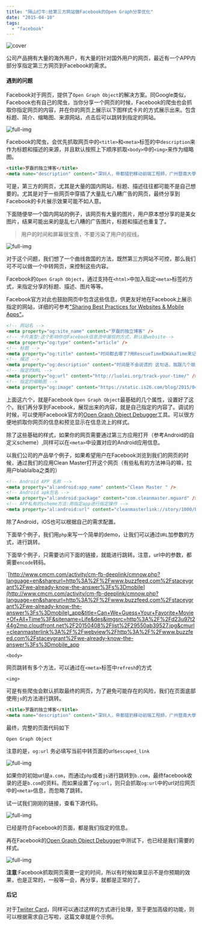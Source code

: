 ```yaml
---
title: "隔山打牛:给第三方网站做Facebook的Open Graph分享优化"
date: "2015-04-10"
tags: 
  - "facebook"
---
```


![cover](https://static.is26.com/blog/2015/04/facebook0.jpg)

公司产品拥有大量的海外用户，有大量的针对国外用户的网页，最近有一个APP内部分享指定第三方网页到Facebook的需求。

#### 遇到的问题

Facebook对于网页，提供了`Open Graph Object`的解决方案。同Google类似，Facebook也有自己的爬虫，当你分享一个网页的时候，Facebook的爬虫也会抓取你指定网页的内容，并在你的网页上展示以下图样式卡片的方式展示出来。包含标题、简介、缩略图、来源网站，点击后可以跳转到指定的网站。

![full-img](https://static.is26.com/blog/2015/04/facebook1.jpg)

Facebook的爬虫，会优先抓取网页中的`<title>`和`<meta>`标签的中`description`来作为标题和描述的来源，并且默认按照上下顺序抓取`<body>`中的`<img>`来作为缩略图。

```html
<title>罗磊的独立博客</title>
<meta name="description" content="深圳人，帝都猎豹移动前端工程師，广州暨南大學，写原创博客八年，长距离跑者。" />
```

可是，第三方的网页，尤其是大量的国内网站，标题、描述往往都可能不是自己想要的。尤其是对于一些网页中穿插了大量乱七八糟广告的网页，最终分享到Facebook的卡片展示效果可能不如人意。

下面随便举一个国内网站的例子，该网页有大量的图片，用户原本想分享的是美女图片，结果可能出来的是乱七八糟的广告图片，标题和描述也重复了。

> 用户的时间和屏幕很宝贵，不要污染了用户的视线。

![full-img](https://static.is26.com/blog/2015/04/facebook2.jpg)

对于这个问题，我们想了一个曲线救国的方法，既然第三方网站不可控，那么我们可不可以做一个中转网页，来控制这些内容。

Facebook的`Open Graph Object`，通过支持在`<html>`中加入指定`<meta>`标签的方式，来指定分享的标题、描述、图片等等。

Facebook官方对此也鼓励网页中包含这些信息，供更友好地在Facebook上展示指定的网站，详细的可参考["Sharing Best Practices for Websites & Mobile Apps"](https://developers.facebook.com/docs/sharing/best-practices)。

```html
<!-- 网站名 -->
<meta property="og:site_name" content="罗磊的独立博客" />
<!-- 卡片类型:这个影响你在Facebook信息流中展现的方式，默认是website-->
<meta property="og:type" content="article" />
<!-- 标题 -->
<meta property="og:title" content="时间都去哪了?用RescueTime和WakaTime来记录你的时间" />
<!-- 描述 -->
<meta property="og:description" content="时间是不会说谎的 这句话，我跟几个朋友都说到过。" />
<!-- 指定的URL -->
<meta property="og:url" content="http://luolei.org/track-your-time/" />
<!-- 指定的缩略图 -->
<meta property="og:image" content="https://static.is26.com/blog/2015/04/track-time.jpg" />
```

上面这六个，就是Facebook `Open Graph Object`最基础的几个属性，设置好了这个。我们再分享到Facebook，展现出来的内容，就是自己指定的内容了。调试的时候，可以使用Facebook官方的[Open Graph Object Debugger](https://developers.facebook.com/tools/debug/og/object/)工具。可以很方便地抓取你网页的信息和预览显示在信息流上的样式。

除了这些基础的样式，如果你的网页需要通过第三方应用打开（参考Android的自定义scheme）,同样可以在`<meta>`中设置对应的Android应用信息。

以我们公司的产品举个例子，如果希望用户在Facebook浏览到我们的网页的时候，通过我们的应用Clean Master打开这个网页（有些私有的方法神马的嘛，拉用户blablalba之类的）

```html
<!-- Android APP 名称 -->
<meta property="al:android:app_name" content="Clean Master " />
<!-- Android apk包名 -->
<meta property="al:android:package" content="com.cleanmaster.mguard" />
<!-- APP私有的scheme方法:用指定app进行指定操作 -->
<meta property="al:android:url" content="cleanmasterlink://story/1000/balblabla" />
```

除了Android，iOS也可以根据自己的需求配置。

下面举个例子，我们用`php`来写一个简单的demo，让我们可以通过`URL`加参数的方式，进行跳转。

下面举个例子，只需要访问下面的链接，就能进行跳转。注意，url中的参数，都需要`encode`转码。

\`[http://www.cmcm.com/activity/cm-fb-deeplink/cmnow.php?language=en&shareurl=http%3A%2F%2Fwww.buzzfeed.com%2Fstaceygrant%2Fwe-already-know-the-answer%3Fs%3Dmobile](http://www.cmcm.com/activity/cm-fb-deeplink/cmnow.php?language=en&shareurl=http%3A%2F%2Fwww.buzzfeed.com%2Fstaceygrant%2Fwe-already-know-the-answer%3Fs%3Dmobile)_app&title=Can+We+Guess+Your+Favorite+Movie+Of+All+Time%3F&sitename=Life&des&imgsrc=http%3A%2F%2Fd23u97t244g2mp.cloudfront.net%2F20150408%2Flist%2F29550ab39527.jpg&cmurl=cleanmasterlink%3A%2F%2Fwebview%2Fhttp%3A%2F%2Fwww.buzzfeed.com%2Fstaceygrant%2Fwe-already-know-the-answer%3Fs%3Dmobile_app

`<body>`

网页跳转有多个方法，可以通过在`<meta>`标签中`refresh`的方式

`<img>`

可是有些爬虫会默认抓取最终的网页，为了避免可能存在的风险，我们在页面底部使用`js`的方法进行跳转。

```html
<title>罗磊的独立博客</title>
<meta name="description" content="深圳人，帝都猎豹移动前端工程師，广州暨南大學，写原创博客八年，长距离跑者。" />
```

最终，完整的页面代码如下

`Open Graph Object`

注意的是，`og:url` 务必填写当前中转页面的url`$escaped_link`

![full-img](https://static.is26.com/blog/2015/04/facebook3.jpg)

如果你的初始url是`a.com`，而通过`php`或者`js`进行跳转到`b.com`，最终facebook收录的还是`b.com`的资料。而如果设置了`og:url`，则只会抓取`og:url`中的url对应网页中的`<meta>`信息，而忽略了跳转。

试一试我们刚刚的链接，查看下源代码。

![full-img](https://static.is26.com/blog/2015/04/facebook4.jpg)

已经是符合Facebook的页面，都是我们指定的信息。

再在Facebook的[Open Graph Object Debugger](https://developers.facebook.com/tools/debug/og/object/)中测试下，也已经是我们需要的样式。

![full-img](https://static.is26.com/blog/2015/04/facebook5m.jpg)

**注意**:Facebook抓取网页需要一定的时间，所以有时候如果显示不是你预期的效果，也是正常的，一般等一会，再分享，就都是正常的了。

#### 后记

对于[Twiiter Card](https://dev.twitter.com/cards/overview)，同样可以通过这样的方式进行处理，至于更加高级的功能，则可以根据需求自己写啦，这篇文章就是个示例。
